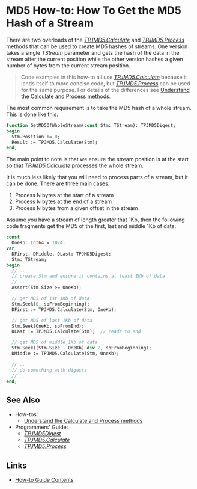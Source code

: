 # MD5 How-to: How To Get the MD5 Hash of a Stream

There are two overloads of the [_TPJMD5.Calculate_](../API/TPJMD5-Calculate.md#tstream-versions) and [_TPJMD5.Process_](../API/TPJMD5-Process.md#tstream-versions) methods that can be used to create MD5 hashes of streams. One version takes a single _TStream_ parameter and gets the hash of the data in the stream after the current position while the other version hashes a given number of bytes from the current stream position.

> Code examples in this how-to all use  [_TPJMD5.Calculate_](../API/TPJMD5-Calculate.md#tstream-versions) because it lends itself to more concise code, but [_TPJMD5.Process_](../API/TPJMD5-Process.md#tstream-versions) can be used for the same purpose. For details of the differences see [Understand the Calculate and Process methods](./UseCalculateAndProcess.md).

The most common requirement is to take the MD5 hash of a whole stream. This is done like this:

```pascal
function GetMD5OfWholeStream(const Stm: TStream): TPJMD5Digest;
begin
  Stm.Position := 0;
  Result := TPJMD5.Calculate(Stm);
end;
```

The main point to note is that we ensure the stream position is at the start so that [_TPJMD5.Calculate_](../API/TPJMD5-Calculate.md#tstream-versions) processes the whole stream.

It is much less likely that you will need to process parts of a stream, but it can be done. There are three main cases:

1. Process N bytes at the start of a stream
2. Process N bytes at the end of a stream
3. Process N bytes from a given offset in the stream

Assume you have a stream of length greater that 1Kb, then the following code fragments get the MD5 of the first, last and middle 1Kb of data:

```pascal
const
  OneKb: Int64 = 1024;
var
  DFirst, DMiddle, DLast: TPJMD5Digest;
  Stm: TStream;
begin
  // ...
  // create Stm and ensure it contains at least 1Kb of data
  // ...
  Assert(Stm.Size >= OneKb);

  // get MD5 of 1st 1Kb of data
  Stm.Seek(0, soFromBeginning);
  DFirst := TPJMD5.Calculate(Stm, OneKb);

  // get MD5 of last 1Kb of data
  Stm.Seek(OneKb, soFromEnd);
  DLast := TPJMD5.Calculate(Stm);  // reads to end

  // get MD5 of middle 1Kb of data
  Stm.Seek((Stm.Size - OneKb) div 2, soFromBeginning);
  DMiddle := TPJMD5.Calculate(Stm, OneKb);

  // ...
  // do something with digests
  // ...
end;
```

## See Also

* How-tos:
  * [Understand the Calculate and Process methods](./UseCalculateAndProcess.md)
* Programmers' Guide:
  * [_TPJMD5Digest_](../API/TPJMD5Digest.md)
  * [_TPJMD5.Calculate_](../API/TPJMD5-Calculate.md)
  * [_TPJMD5.Process_](../API/TPJMD5-Process.md)

## Links

* [How-to Guide Contents](../HowTo.md)
